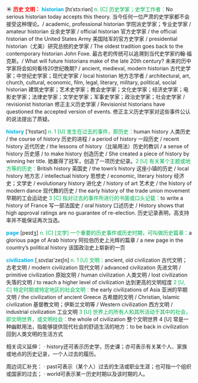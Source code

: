 ☀ <font color="red">**历史 文明：**</font>
<font color="sky blue">**historian**</font> [hɪˈstɔ:riən]
<font color="#00b050">n. [C] 历史学家；史学工作者：</font>No serious historian today accepts this theory. 当今任何一位严肃的史学家都不会接受这种理论。/ academic, professional historian 学院派史学家；专业史学家 / amateur historian 业余史学家 / official historian 官方史学家 / the official historian of the United States Army 美国陆军的官方史学家 / presidential historian（尤美）研究总统的史学家 / The oldest tradition goes back to the contemporary historian John Foxe. 最古老的传统可以追溯到当代史学家约翰·福克斯。/ What will future historians make of the late 20th century? 未来的历中学家将会如何看待20世纪晚期? / ancient, medieval, modern historian 古代史学家；中世纪史学家；现代史学家 / local historian 地方志学者 / architectural, art, church, cultural, economic, film, legal, literary, military, political, social historian 建筑史学家；艺术史学家；教会史学家；文化史学家；经济史学家；电影史学家；法律史学家；文学史学家；军事史学家；政治史学家；社会史学家 / revisionist historian 修正主义历史学家 / Revisionist historians have questioned the accepted version of events. 修正主义历史学家对这些事件公认的说法提出了质疑。

<font color="sky blue">**history**</font> ['hɪstərɪ] 
<font color="#00b050">n. 1 [U] 发生在过去的事件，即历史：</font>human history 人类历史 / the course of history 历史的进程 / a period of history 一段历史 / recent history 近代历史 / the lessons of history（比喻用法）历史的教训 / a sense of history 历史感 / to make history 创造历史 / She created a piece of history by winning her title. 她赢得了冠军，创造了一项历史纪录。<font color="#00b050">2 [U] 有关某个主题或地方等的历史：</font>British history 英国史 / the town’s history 这座小镇的历史 / local history 地方志 / intellectual history 思想史 / economic, literary history 经济史；文学史 / evolutionary history 进化史 / history of art 艺术史 / the history of modern dance 现代舞的历史 / the early history of the trade union movement 早期的工会运动史 <font color="#00b050">3 [C] 指对过去的事件所进行的书面或口头记载：</font>to write a history of France 写一部法国史 / oral history 口述历史 / History shows that high approval ratings are no guarantee of re-election. 历史记录表明，高支持率并不能保证再次当选。

<font color="sky blue">**page**</font> [peɪdӡ] 
<font color="#00b050">n. [C] [文学] 一个重要的历史事件或历史时期，可叫做历史篇章：</font>a glorious page of Arab history 阿拉伯历史上光辉的篇章 / a new page in the country’s political history 该国政治史上崭新的一页

<font color="sky blue">**civilization**</font> [͵sɪvɪlaɪ'zeɪʃn] 
<font color="#00b050">n. 1 [U] 文明：</font>ancient, old civilization 古代文明；古老文明 / modern civilization 现代文明 / advanced civilization 先进文明 / primitive civilization 原始文明 / human civilization 人类文明 / lost civilization 失落的文明 / to reach a higher level of civilization 达到更高的文明程度 <font color="#00b050">2 [U, C] 特定时期或特定地区的社会文明：</font>the early civilizations of Asia 亚洲的早期文明 / the civilization of ancient Greece 古希腊的文明 / Christian, Islamic civilization 基督教文明；伊斯兰文明等 / Western civilization 西方文明 / industrial civilization 工业文明 <font color="#00b050">3 [U] 世界上的所有人和其所活动于其中的社会，即文明世界，或文明社会：</font>the whole of civilization 整个文明世界 4 [U] 常是一种幽默用法，指能够提供现代社会的舒适生活的地方：</font>to be back in civilization 回到人类文明的生活方式

相关词义延伸：
· history还可表示历史学，历史课；亦可表示有关某个人、家族或地点的历史记录，一个人过去的履历。

周边词汇补充：
· past可表示（某个人）过去的生活或职业生涯；也可指一个组织或国家的过去；
· world可表示某一历史时期以及该时期的人。
